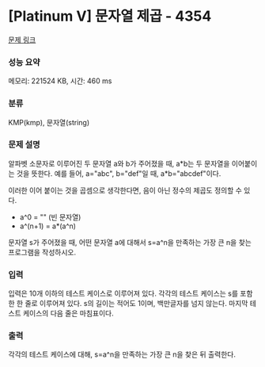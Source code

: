 # [Platinum V] 문자열 제곱 - 4354 

[문제 링크](https://www.acmicpc.net/problem/4354) 

### 성능 요약

메모리: 221524 KB, 시간: 460 ms

### 분류

KMP(kmp), 문자열(string)

### 문제 설명

<p>알파벳 소문자로 이루어진 두 문자열 a와 b가 주어졌을 때, a*b는 두 문자열을 이어붙이는 것을 뜻한다. 예를 들어, a="abc", b="def"일 때, a*b="abcdef"이다.</p>

<p>이러한 이어 붙이는 것을 곱셈으로 생각한다면, 음이 아닌 정수의 제곱도 정의할 수 있다.</p>

<ul>
	<li>a^0 = "" (빈 문자열)</li>
	<li>a^(n+1) = a*(a^n)</li>
</ul>

<p>문자열 s가 주어졌을 때, 어떤 문자열 a에 대해서 s=a^n을 만족하는 가장 큰 n을 찾는 프로그램을 작성하시오.</p>

### 입력 

 <p>입력은 10개 이하의 테스트 케이스로 이루어져 있다. 각각의 테스트 케이스는 s를 포함한 한 줄로 이루어져 있다. s의 길이는 적어도 1이며, 백만글자를 넘지 않는다. 마지막 테스트 케이스의 다음 줄은 마침표이다.</p>

### 출력 

 <p>각각의 테스트 케이스에 대해, s=a^n을 만족하는 가장 큰 n을 찾은 뒤 출력한다.</p>

